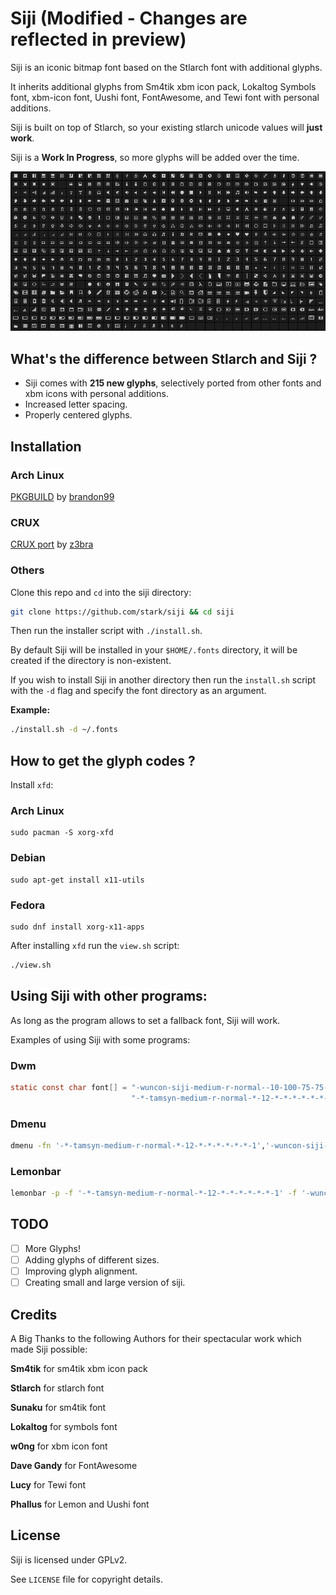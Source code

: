 # Siji (Modified - Changes are reflected in preview)

Siji is an iconic bitmap font based on the Stlarch font with additional glyphs.

It inherits additional glyphs from Sm4tik xbm icon pack, Lokaltog Symbols font, xbm-icon font, Uushi font, FontAwesome, and Tewi font with personal additions.

Siji is built on top of Stlarch, so your existing stlarch unicode values will **just work**.

Siji is a **Work In Progress**, so more glyphs will be added over the time.

![Siji](preview.png "Preview of Siji")

## What's the difference between Stlarch and Siji ?

- Siji comes with **215 new glyphs**, selectively ported from other fonts and xbm icons with personal additions.
- Increased letter spacing.
- Properly centered glyphs.

## Installation

### Arch Linux

[PKGBUILD](https://aur.archlinux.org/packages/siji-git) by [brandon99](https://github.com/brandon099)

### CRUX

[CRUX port](http://dl.z3bra.org/crux/v3.2/siji-font/) by [z3bra](http://z3bra.org/)

### Others

Clone this repo and `cd` into the siji directory:

```sh
git clone https://github.com/stark/siji && cd siji
```

Then run the installer script with `./install.sh`.

By default Siji will be installed in your `$HOME/.fonts` directory, it will be created if the directory is non-existent.

If you wish to install Siji in another directory then run the `install.sh` script with the `-d` flag and specify the font directory as an argument.

**Example:**

```sh
./install.sh -d ~/.fonts
```

## How to get the glyph codes ?

Install `xfd`:

### Arch Linux
```
sudo pacman -S xorg-xfd
```

### Debian
```
sudo apt-get install x11-utils
```

### Fedora
```
sudo dnf install xorg-x11-apps
```

After installing `xfd` run the `view.sh` script:

```sh
./view.sh
```

## Using Siji with other programs:

As long as the program allows to set a fallback font, Siji will work.

Examples of using Siji with some programs:

### Dwm

```C
static const char font[] = "-wuncon-siji-medium-r-normal--10-100-75-75-c-80-iso10646-1" ","  /* For Iconic Glyphs */
                           "-*-tamsyn-medium-r-normal-*-12-*-*-*-*-*-*-1";                   /* For Normal Text */
```

### Dmenu

```sh
dmenu -fn '-*-tamsyn-medium-r-normal-*-12-*-*-*-*-*-*-1','-wuncon-siji-medium-r-normal--10-100-75-75-c-80-iso10646-1'
```

### Lemonbar

```sh
lemonbar -p -f '-*-tamsyn-medium-r-normal-*-12-*-*-*-*-*-*-1' -f '-wuncon-siji-medium-r-normal--10-100-75-75-c-80-iso10646-1'
```

## TODO

- [ ] More Glyphs!
- [ ] Adding glyphs of different sizes.
- [ ] Improving glyph alignment.
- [ ] Creating small and large version of siji.

## Credits

A Big Thanks to the following Authors for their spectacular work which made Siji possible:

**Sm4tik** for sm4tik xbm icon pack

**Stlarch** for stlarch font

**Sunaku** for sm4tik font

**Lokaltog** for symbols font

**w0ng** for xbm icon font

**Dave Gandy** for FontAwesome

**Lucy** for Tewi font

**Phallus** for Lemon and Uushi font

## License

Siji is licensed under GPLv2.

See `LICENSE` file for copyright details.
